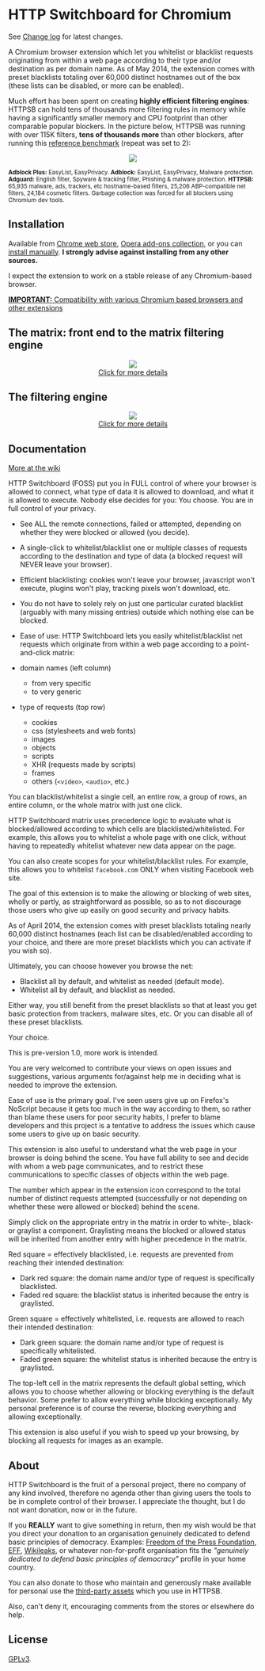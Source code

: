# HTTP Switchboard for Chromium

See [Change log](https://github.com/gorhill/httpswitchboard/wiki/Change-log) for latest changes.

A Chromium browser extension which let you whitelist or blacklist requests
originating from within a web page according to their type and/or destination
as per domain name. As of May 2014, the extension comes with preset blacklists
totaling over 60,000 distinct hostnames out of the box (these lists can be
disabled, or more can be enabled).

Much effort has been spent on creating **highly efficient filtering engines**: 
HTTPSB can hold tens of thousands more filtering rules in memory while having a
significantly smaller memory and CPU footprint than other comparable popular
blockers. In the picture below, HTTPSB was running with over 115K filters, **tens of thousands more** than other blockers, after running this [reference benchmark](/gorhill/httpswitchboard/wiki/Comparative-benchmarks-against-widely-used-blockers:-Top-15-Most-Popular-News-Websites) (repeat was set to 2):

<p align="center"><img src="https://raw.githubusercontent.com/gorhill/httpswitchboard/master/doc/img/httpsb-mem-vs-others-mem.png" /></p>

<sup>**Adblock Plus:** EasyList, EasyPrivacy. **Adblock:** EasyList, EasyPrivacy, Malware protection. **Adguard:** English filter, Spyware & tracking filter, Phishing & malware protection. **HTTPSB:** 65,935 malware, ads, trackers, etc hostname-based filters, 25,206 ABP-compatible net filters, 24,184 cosmetic filters. Garbage collection was forced for all blockers using Chromium dev tools.</sup>

## Installation

Available from [Chrome web store](https://chrome.google.com/webstore/detail/httpswitchboard/mghdpehejfekicfjcdbfofhcmnjhgaag), 
[Opera add-ons collection](https://addons.opera.com/en-gb/extensions/details/http-switchboard/), 
or you can [install manually](https://github.com/gorhill/httpswitchboard/tree/master/dist). 
**I strongly advise against installing from any other sources.**

I expect the extension to work on a stable release of any Chromium-based browser.

[**IMPORTANT:** Compatibility with various Chromium based browsers and other extensions](https://github.com/gorhill/httpswitchboard/wiki/Compatibility-with-various-Chromium-based-browsers-and-other-extensions)

## The matrix: front end to the matrix filtering engine

<p align="center">
 <a href="https://github.com/gorhill/httpswitchboard/wiki/How-to-use-HTTP-Switchboard:-Two-opposing-views">
  <img src="https://raw.githubusercontent.com/gorhill/httpswitchboard/master/doc/img/screenshot1.png" />
 </a><br>
 <a href="https://github.com/gorhill/httpswitchboard/wiki/How-to-use-HTTP-Switchboard:-Two-opposing-views">Click for more details</a>
</p>

## The filtering engine

<p align="center">
 <a href="https://github.com/gorhill/httpswitchboard/wiki/Net-request-filtering:-overview">
  <img src="https://raw.githubusercontent.com/gorhill/httpswitchboard/master/doc/img/httpsb-overview.png" />
 </a><br>
 <a href="https://github.com/gorhill/httpswitchboard/wiki/Net-request-filtering:-overview">Click for more details</a>
</p>

## Documentation

[More at the wiki](https://github.com/gorhill/httpswitchboard/wiki)

HTTP Switchboard (FOSS) put you in FULL control of where your browser is allowed to connect, what type of data it is allowed to download, and what it is allowed to execute. Nobody else decides for you: You choose. You are in full control of your privacy.

- See ALL the remote connections, failed or attempted, depending on whether they were blocked or allowed (you decide).

- A single-click to whitelist/blacklist one or multiple classes of requests according to the destination and type 
of data (a blocked request will NEVER leave your browser).

- Efficient blacklisting: cookies won't leave your browser, javascript won't execute, plugins won't play, 
tracking pixels won't download, etc.

- You do not have to solely rely on just one particular curated blacklist (arguably with many missing entries) outside which nothing else can be blocked.

- Ease of use: HTTP Switchboard lets you easily whitelist/blacklist net requests which originate from within a web page according to a point-and-click matrix:

* domain names (left column)
    - from very specific
    - to very generic

* type of requests (top row)
    - cookies
    - css (stylesheets and web fonts)
    - images
    - objects
    - scripts
    - XHR (requests made by scripts)
    - frames
    - others (`<video>`, `<audio>`, etc.)

You can blacklist/whitelist a single cell, an entire row, a group of rows, an entire column, or the whole matrix with just one click.

HTTP Switchboard matrix uses precedence logic to evaluate what is blocked/allowed according to which cells are blacklisted/whitelisted. For example, this allows you to whitelist a whole page with one click, without having to repeatedly whitelist whatever new data appear on the page.

You can also create scopes for your whitelist/blacklist rules. For example, this allows you to whitelist `facebook.com` ONLY when visiting Facebook web site.

The goal of this extension is to make the allowing or blocking of web sites, wholly or partly, as straightforward as possible, so as to not discourage those users who give up easily on good security and privacy habits.

As of April 2014, the extension comes with preset blacklists totaling nearly 60,000 distinct hostnames (each list can be disabled/enabled according to your choice, and there are more preset blacklists which you can activate if you wish so).

Ultimately, you can choose however you browse the net:

- Blacklist all by default, and whitelist as needed (default mode).
- Whitelist all by default, and blacklist as needed.

Either way, you still benefit from the preset blacklists so that at least you get basic protection from trackers, malware sites, etc. Or you can disable all of these preset blacklists.

Your choice.

This is pre-version 1.0, more work is intended.

You are very welcomed to contribute your views on open issues and suggestions, various arguments for/against help me in deciding what is needed to improve the extension.

Ease of use is the primary goal. I've seen users give up on Firefox's NoScript because it gets too much in the way according to them, so rather than blame these users for poor security habits, I prefer to blame developers and this project is a tentative to address the issues which cause some users to give up on basic security.

This extension is also useful to understand what the web page in your browser is doing behind the scene. You have full ability to see and decide with whom a web page communicates, and to restrict these communications to specific classes of objects within the web page.

The number which appear in the extension icon correspond to the total number of distinct requests attempted (successfully or not depending on whether these were allowed or blocked) behind the scene.

Simply click on the appropriate entry in the matrix in order to white-, black- or graylist a component. Graylisting means the blocked or allowed status will be inherited from another entry with higher precedence in the matrix.

Red square = effectively blacklisted, i.e. requests are prevented from reaching their intended destination:

- Dark red square: the domain name and/or type of request is specifically blacklisted.
- Faded red square: the blacklist status is inherited because the entry is graylisted.

Green square = effectively whitelisted, i.e. requests are allowed to reach their intended destination:

- Dark green square: the domain name and/or type of request is specifically whitelisted.
- Faded green square: the whitelist status is inherited because the entry is graylisted.

The top-left cell in the matrix represents the default global setting, which allows you to choose whether allowing or blocking everything is the default behavior. Some prefer to allow everything while blocking exceptionally. My personal preference is of course the reverse, blocking everything and allowing exceptionally.

This extension is also useful if you wish to speed up your browsing, by blocking all requests for images as an example.

## About

HTTP Switchboard is the fruit of a personal project, there no company of any kind involved, therefore no agenda other than giving users the tools to be in complete control of their browser. I appreciate the thought, but I do not want donation, now or in the future.

If you **REALLY** want to give something in return, then my wish would be that you direct your donation to an organisation genuinely dedicated to defend basic principles of democracy. Examples: [Freedom of the Press Foundation](https://pressfreedomfoundation.org/), [EFF](https://www.eff.org/), [Wikileaks](https://wikileaks.org/), or whatever non-for-profit organisation fits the _"genuinely dedicated to defend basic principles of democracy"_ profile in your home country.

You can also donate to those who maintain and generously make available for personal use the [third-party assets](https://github.com/gorhill/httpswitchboard/tree/master/assets/thirdparties) which you use in HTTPSB.

Also, can't deny it, encouraging comments from the stores or elsewhere do help.

## License

<a href="https://github.com/gorhill/httpswitchboard/blob/master/LICENSE.txt">GPLv3</a>.
